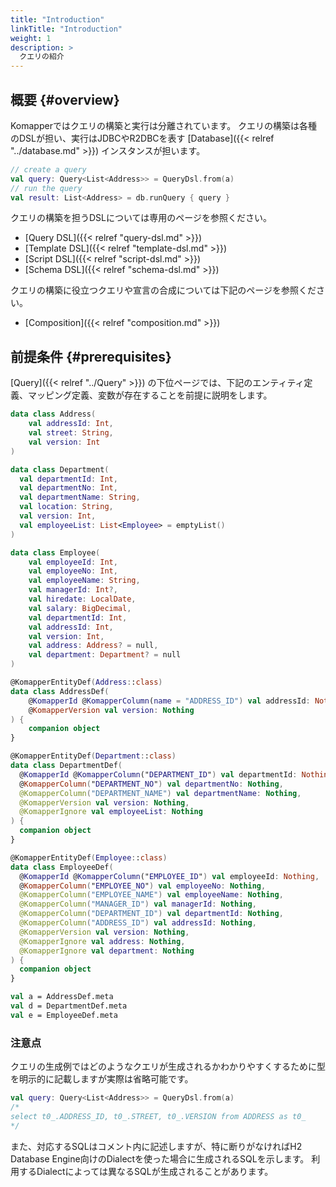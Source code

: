 ```yaml
---
title: "Introduction"
linkTitle: "Introduction"
weight: 1
description: >
  クエリの紹介
---
```


## 概要 {#overview}

Komapperではクエリの構築と実行は分離されています。
クエリの構築は各種のDSLが担い、実行はJDBCやR2DBCを表す [Database]({{< relref "../database.md" >}}) インスタンスが担います。

```kotlin
// create a query
val query: Query<List<Address>> = QueryDsl.from(a)
// run the query
val result: List<Address> = db.runQuery { query }
```

クエリの構築を担うDSLについては専用のページを参照ください。

- [Query DSL]({{< relref "query-dsl.md" >}})
- [Template DSL]({{< relref "template-dsl.md" >}})
- [Script DSL]({{< relref "script-dsl.md" >}})
- [Schema DSL]({{< relref "schema-dsl.md" >}})

クエリの構築に役立つクエリや宣言の合成については下記のページを参照ください。

- [Composition]({{< relref "composition.md" >}})

## 前提条件 {#prerequisites}

[Query]({{< relref "../Query" >}}) の下位ページでは、下記のエンティティ定義、マッピング定義、変数が存在することを前提に説明をします。

```kotlin
data class Address(
    val addressId: Int,
    val street: String,
    val version: Int
)

data class Department(
  val departmentId: Int,
  val departmentNo: Int,
  val departmentName: String,
  val location: String,
  val version: Int,
  val employeeList: List<Employee> = emptyList()
)

data class Employee(
    val employeeId: Int,
    val employeeNo: Int,
    val employeeName: String,
    val managerId: Int?,
    val hiredate: LocalDate,
    val salary: BigDecimal,
    val departmentId: Int,
    val addressId: Int,
    val version: Int,
    val address: Address? = null,
    val department: Department? = null
)

@KomapperEntityDef(Address::class)
data class AddressDef(
    @KomapperId @KomapperColumn(name = "ADDRESS_ID") val addressId: Nothing,
    @KomapperVersion val version: Nothing
) {
    companion object
}

@KomapperEntityDef(Department::class)
data class DepartmentDef(
  @KomapperId @KomapperColumn("DEPARTMENT_ID") val departmentId: Nothing,
  @KomapperColumn("DEPARTMENT_NO") val departmentNo: Nothing,
  @KomapperColumn("DEPARTMENT_NAME") val departmentName: Nothing,
  @KomapperVersion val version: Nothing,
  @KomapperIgnore val employeeList: Nothing
) {
  companion object
}

@KomapperEntityDef(Employee::class)
data class EmployeeDef(
  @KomapperId @KomapperColumn("EMPLOYEE_ID") val employeeId: Nothing,
  @KomapperColumn("EMPLOYEE_NO") val employeeNo: Nothing,
  @KomapperColumn("EMPLOYEE_NAME") val employeeName: Nothing,
  @KomapperColumn("MANAGER_ID") val managerId: Nothing,
  @KomapperColumn("DEPARTMENT_ID") val departmentId: Nothing,
  @KomapperColumn("ADDRESS_ID") val addressId: Nothing,
  @KomapperVersion val version: Nothing,
  @KomapperIgnore val address: Nothing,
  @KomapperIgnore val department: Nothing
) {
  companion object
}

val a = AddressDef.meta
val d = DepartmentDef.meta
val e = EmployeeDef.meta
```

### 注意点

クエリの生成例ではどのようなクエリが生成されるかわかりやすくするために型を明示的に記載しますが実際は省略可能です。

```kotlin
val query: Query<List<Address>> = QueryDsl.from(a)
/*
select t0_.ADDRESS_ID, t0_.STREET, t0_.VERSION from ADDRESS as t0_
*/
```

また、対応するSQLはコメント内に記述しますが、特に断りがなければH2 Database Engine向けのDialectを使った場合に生成されるSQLを示します。
利用するDialectによっては異なるSQLが生成されることがあります。
